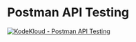 # Postman API Testing

[![KodeKloud - Postman API Testing](https://img.youtube.com/vi/1Gn7SG-LoLM&t/hqdefault.jpg)][postmanApi]

[postmanApi]: https://www.youtube.com/watch?v=1Gn7SG-LoLM&t
